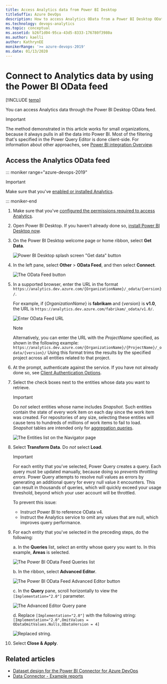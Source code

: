```yaml
---
title: Access Analytics data from Power BI Desktop
titleSuffix: Azure DevOps
description: How to access Analytics OData from a Power BI Desktop OData feed for Azure DevOps  
ms.technology: devops-analytics
ms.topic: conceptual
ms.assetid: b26f1d04-95ca-43d5-8333-176780f3980a  
ms.author: kaelli
author: KathrynEE
monikerRange: '>= azure-devops-2019'
ms.date: 01/13/2020
---
```


# Connect to Analytics data by using the Power BI OData feed

[!INCLUDE [temp](../includes/version-azure-devops.md)] 

You can access Analytics data through the Power BI Desktop OData feed. 

> [!IMPORTANT]  
> The method demonstrated in this article works for small organizations, because it always pulls in all the data into Power BI. Most of the filtering that's specified in the Power Query Editor is done client-side. For information about other approaches, see [Power BI integration Overview](overview.md). 

## Access the Analytics OData feed

::: moniker range="azure-devops-2019"

> [!IMPORTANT]  
> Make sure that you've [enabled or installed Analytics](../dashboards/analytics-extension.md).  

::: moniker-end  

1. Make sure that you've [configured the permissions required to access Analytics](analytics-security.md).

1. Open Power BI Desktop. If you haven't already done so, [install Power BI Desktop now](https://powerbi.microsoft.com/desktop).  

1. On the Power BI Desktop welcome page or home ribbon, select **Get Data**.

	![Power BI Desktop splash screen "Get data" button](media/data-connector/get-data-splash-screen.png) 

1. In the left pane, select **Other** > **OData Feed**, and then select **Connect**.  

    ![The OData Feed button](media/pbi2.png)  

1. In a supported browser, enter the URL in the format 
`https://analytics.dev.azure.com/{OrganizationName}/_odata/{version}/`.  

   For example, if {*OrganizationName*} is **fabrikam** and {*version*} is **v1.0**, the URL is `https://analytics.dev.azure.com/fabrikam/_odata/v1.0/`.

    ![Enter OData Feed URL](media/pbi3.png)  

   > [!NOTE]  
   >Alternatively, you can enter the URL with the *ProjectName* specified, as shown in the following example:  
   >`https://analytics.dev.azure.com/{OrganizationName}/{ProjectName}/_odata/{version}/`
   >Using this format trims the results by the specified project across all entities related to that project.

1. At the prompt, authenticate against the service. If you have not already done so, see [Client Authentication Options](client-authentication-options.md). 

1. Select the check boxes next to the entities whose data you want to retrieve.

	> [!IMPORTANT]  
	> Do *not* select entities whose name includes *Snapshot*. Such entities contain the state of every work item on each day since the work item was created. For repositories of any size, selecting these entities will cause tens to hundreds of millions of work items to fail to load. *Snapshot* tables are intended only for [aggregation queries](../extend-analytics/odata-query-guidelines.md).

    ![The Entities list on the Navigator page](media/pbi4.png)

1. Select **Transform Data**. Do *not* select **Load**. 

   > [!IMPORTANT]
   > For each entity that you've selected, Power Query creates a query. Each query must be updated manually, because doing so *prevents throttling errors*. Power Query attempts to resolve null values as errors by generating an additional query for every null value it encounters. This can result in thousands of queries, which will quickly exceed your usage threshold, beyond which your user account will be throttled.
   >   
   > To prevent this issue:  
   > - Instruct Power BI to reference OData v4.
   > - Instruct the Analytics service to omit any values that are null, which improves query performance.

1. For each entity that you've selected in the preceding steps, do the following:

    a. In the **Queries** list, select an entity whose query you want to. In this example, **Areas** is selected.
      
    ![The Power BI OData Feed Queries list](media/pbi5.png)  
    
    b. In the ribbon, select **Advanced Editor**.
    
    ![The Power BI OData Feed Advanced Editor button](media/AdvancedEditor.png)
    
    c. In the **Query** pane, scroll horizontally to view the `[Implementation="2.0"]` parameter.
    
    ![The Advanced Editor Query pane](media/odataquery-powerbi-advancededitor1.png)
    
    d. Replace `[Implementation="2.0"]` with the following string:  
        `[Implementation="2.0",OmitValues = ODataOmitValues.Nulls,ODataVersion = 4]` 
    
    ![Replaced string.](media/odataquery-powerbi-advancededitor2.png)
    
1. Select **Close & Apply**. 

## Related articles

- [Dataset design for the Power BI Connector for Azure DevOps](data-connector-dataset.md)
- [Data Connector - Example reports](data-connector-examples.md)
